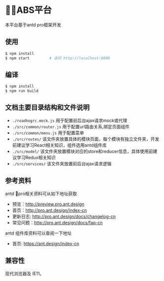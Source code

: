 # ABS平台

本平台基于antd pro框架开发

## 使用

```bash
$ npm install
$ npm start         # 访问 http://localhost:8000
```
## 编译

```bash
$ npm install
$ npm run build
```

## 文档主要目录结构和文件说明

- `./roadhogrc.mock.js` 用于配置前后台ajax请求mock或代理
- `./src/common/router.js` 用于配置url路由关系,绑定页面组件
- `./src/common/menu.js` 用于配置菜单
- `./src/routes/` 该文件夹放置具体的模块页面，每个模块有独立文件夹，开发前建议学习React相关知识，组件选用antd组件库
- `./src/model/` 该文件夹放置模块对应的store和reducer信息，具体使用前建议学习Redux相关知识
- `./src/services/` 该文件夹放置前后台ajax请求逻辑

## 参考资料

antd pro相关资料可从如下地址获取

- 预览：http://preview.pro.ant.design
- 首页：http://pro.ant.design/index-cn
- 更新日志: http://pro.ant.design/docs/changelog-cn
- 常见问题：http://pro.ant.design/docs/faq-cn

antd 组件库资料可以查阅一下地址

- 首页: https://ant.design/index-cn

## 兼容性

现代浏览器及 IE11。
